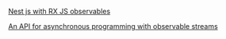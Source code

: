 []()

[Nest js with RX JS observables](https://tkssharma.com/nestjs-with-rx-js-observables/)

[An API for asynchronous programming with observable streams](https://reactivex.io/)